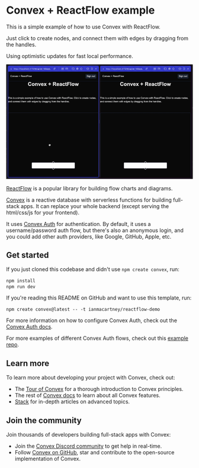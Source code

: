# Convex + ReactFlow example

This is a simple example of how to use Convex with ReactFlow.

Just click to create nodes, and connect them with edges by dragging from the
handles.

Using optimistic updates for fast local performance.

![example](./multiplayer.gif)

[ReactFlow](https://reactflow.dev/) is a popular library for building flow charts and diagrams.

[Convex](https://convex.dev/) is a reactive database with serverless functions
for building full-stack apps. It can replace your whole backend (except serving
the html/css/js for your frontend).

It uses [Convex Auth](https://labs.convex.dev/auth) for authentication.
By default, it uses a username/password auth flow, but there's also an
anonymous login, and you could add other auth providers, like Google,
GitHub, Apple, etc.

## Get started

If you just cloned this codebase and didn't use `npm create convex`, run:

```
npm install
npm run dev
```

If you're reading this README on GitHub and want to use this template, run:

```
npm create convex@latest -- -t ianmacartney/reactflow-demo
```

For more information on how to configure Convex Auth, check out the [Convex Auth docs](https://labs.convex.dev/auth/).

For more examples of different Convex Auth flows, check out this [example repo](https://www.convex.dev/templates/convex-auth).

## Learn more

To learn more about developing your project with Convex, check out:

- The [Tour of Convex](https://docs.convex.dev/get-started) for a thorough introduction to Convex principles.
- The rest of [Convex docs](https://docs.convex.dev/) to learn about all Convex features.
- [Stack](https://stack.convex.dev/) for in-depth articles on advanced topics.

## Join the community

Join thousands of developers building full-stack apps with Convex:

- Join the [Convex Discord community](https://convex.dev/community) to get help in real-time.
- Follow [Convex on GitHub](https://github.com/get-convex/), star and contribute to the open-source implementation of Convex.
